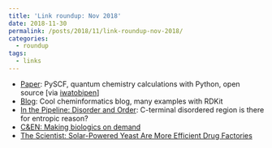 ```yaml
---
title: 'Link roundup: Nov 2018'
date: 2018-11-30
permalink: /posts/2018/11/link-roundup-nov-2018/
categories:
  - roundup
tags:
  - links
---
```


- [Paper](https://onlinelibrary.wiley.com/doi/full/10.1002/wcms.1340): PySCF, quantum chemistry calculations with Python, open source [via [iwatobipen](https://iwatobipen.wordpress.com/2017/07/30/quantum-chemistry-calculation-with-python/)]
- [Blog](https://iwatobipen.wordpress.com/): Cool cheminformatics blog, many examples with RDKit
- [In the Pipeline: Disorder and Order](https://blogs.sciencemag.org/pipeline/archives/2018/11/19/disorder-and-order): C-terminal disordered region is there for entropic reason?
- [C&EN: Making biologics on demand](https://cen.acs.org/biological-chemistry/biotechnology/Making-biologics-demand/96/i45)
- [The Scientist: Solar-Powered Yeast Are More Efficient Drug Factories](https://www.the-scientist.com/news-opinion/solar-powered-yeast-are-more-efficient-drug-factories-65094)
